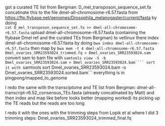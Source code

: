 got a curated TE list from Bergman: D_mel_transposon_sequence_set.fa
concatinate this to the file dmel-all-chromosome-r6.57.fasta from https://ftp.flybase.net/genomes/Drosophila_melanogaster/current/fasta by doing  
```cat D_mel_transposon_sequence_set.fa >> dmel-all-chromosome-r6.57.fasta```
upload dmel-all-chromosome-r6.57.fasta (containing the flybase Dmel ref and the curated TEs from Bergman) to vetlinux
there index dmel-all-chromosome-r6.57.fasta by doing ```bwa index dmel-all-chromosome-r6.57.fasta```
then map by ```bwa mem -t 4 dmel-all-chromosome-r6.57.fasta Dmel_ovaries_SRR23593024_trimmed.fq > Dmel_ovaries_SRR23593024.sam```
convert sam to bam file with
```samtools view -S -b Dmel_ovaries_SRR23593024.sam > Dmel_ovaries_SRR23593024.bam````
sort it with
```samtools sort Dmel_ovaries_SRR23593024.bam -o Dmel_ovaries_SRR23593024.sorted.bam```
everything is in pingpong/mapped_to_genome

I redo the same with the transciptome and TE list from Bergman: dmel-all-transcript-r6.52_consensus_TEs.fasta (already concatinated by Matt)
and then index and map like before
looks better (mapping worked) its picking up the TE reads but the reads are too long

I redo it with the ones with the trimming steps from Lopik et al where I did 3 trimming steps: Dmel_ovaries_SRR23593024_trimmed_final.fq


